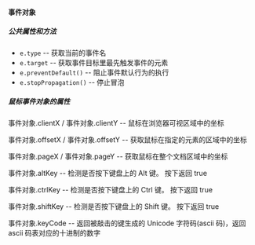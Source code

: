 #### 事件对象

##### 公共属性和方法

- `e.type` -- 获取当前的事件名
- `e.target` -- 获取事件目标里最先触发事件的元素
- `e.preventDefault()` -- 阻止事件默认行为的执行
- `e.stopPropagation()` -- 停止冒泡

##### 鼠标事件对象的属性

事件对象.clientX / 事件对象.clientY -- 鼠标在浏览器可视区域中的坐标

事件对象.offsetX / 事件对象.offsetY -- 获取鼠标在指定的元素的区域中的坐标

事件对象.pageX / 事件对象.pageY -- 获取鼠标在整个文档区域中的坐标

事件对象.altKey -- 检测是否按下键盘上的 Alt 键。 按下返回 true

事件对象.ctrlKey -- 检测是否按下键盘上的 Ctrl 键。 按下返回 true

事件对象.shiftKey -- 检测是否按下键盘上的 Shift 键。 按下返回 true

事件对象.keyCode -- 返回被敲击的键生成的 Unicode 字符码(ascii 码)，返回 ascii 码表对应的十进制的数字
